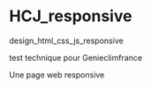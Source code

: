 # HCJ_responsive
design_html_css_js_responsive

test technique pour Genieclimfrance

Une page web responsive
